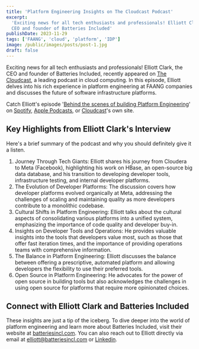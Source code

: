 ```yaml
---
title: 'Platform Engineering Insights on The Cloudcast Podcast'
excerpt:
  'Exciting news for all tech enthusiasts and professionals! Elliott Clark, the
  CEO and founder of Batteries Included'
publishDate: 2023-11-29
tags: ['FAANG', 'cloud', 'platform', 'IDP']
image: /public/images/posts/post-1.jpg
draft: false
---
```


Exciting news for all tech enthusiasts and professionals! Elliott Clark, the CEO
and founder of Batteries Included, recently appeared on
[The Cloudcast](https://www.thecloudcast.net/), a leading podcast in cloud
computing. In this episode, Elliott delves into his rich experience in platform
engineering at FAANG companies and discusses the future of software
infrastructure platforms.

Catch Elliott's episode
'[Behind the scenes of building Platform Engineering](https://www.thecloudcast.net/2023/11/platform-engineering-at-faang-company.html)'
on [Spotify](https://open.spotify.com/episode/75t589XtArTvlX3bwH1Z2d),
[Apple Podcasts](https://podcasts.apple.com/us/podcast/the-cloudcast/id417826820),
or
[Cloudcast](https://www.thecloudcast.net/2023/11/platform-engineering-at-faang-company.html)'s
own site.

## Key Highlights from Elliott Clark's Interview

Here's a brief summary of the podcast and why you should definitely give it a
listen.

1. Journey Through Tech Giants: Elliott shares his journey from Cloudera to Meta
   (Facebook), highlighting his work on HBase, an open-source big data database,
   and his transition to developing developer tools, infrastructure testing, and
   internal developer platforms.
2. The Evolution of Developer Platforms: The discussion covers how developer
   platforms evolved organically at Meta, addressing the challenges of scaling
   and maintaining quality as more developers contribute to a monolithic
   codebase.
3. Cultural Shifts in Platform Engineering: Elliott talks about the cultural
   aspects of consolidating various platforms into a unified system, emphasizing
   the importance of code quality and developer buy-in.
4. Insights on Developer Tools and Operations: He provides valuable insights
   into the tools that developers value most, such as those that offer fast
   iteration times, and the importance of providing operations teams with
   comprehensive information.
5. The Balance in Platform Engineering: Elliott discusses the balance between
   offering a prescriptive, automated platform and allowing developers the
   flexibility to use their preferred tools.
6. Open Source in Platform Engineering: He advocates for the power of open
   source in building tools but also acknowledges the challenges in using open
   source for platforms that require more opinionated choices.

## Connect with Elliott Clark and Batteries Included

These insights are just a tip of the iceberg. To dive deeper into the world of
platform engineering and learn more about Batteries Included, visit their
website at [batteriesincl.com](https://www.batteriesincl.com/). You can also
reach out to Elliott directly via email at <elliott@batteriesincl.com> or
[Linkedin](https://www.linkedin.com/in/elliottnclark/).
